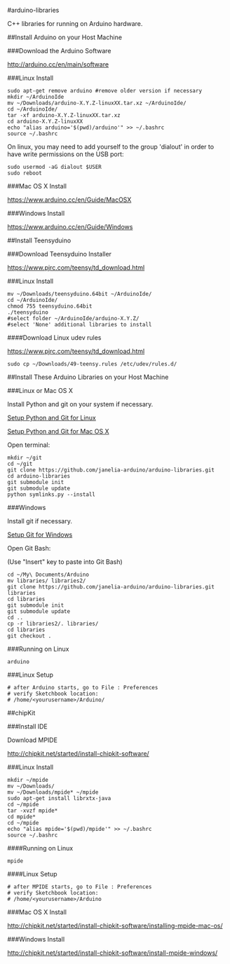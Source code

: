 #arduino-libraries

C++ libraries for running on Arduino hardware.

##Install Arduino on your Host Machine

###Download the Arduino Software

<http://arduino.cc/en/main/software>

###Linux Install

```shell
sudo apt-get remove arduino #remove older version if necessary
mkdir ~/ArduinoIde
mv ~/Downloads/arduino-X.Y.Z-linuxXX.tar.xz ~/ArduinoIde/
cd ~/ArduinoIde/
tar -xf arduino-X.Y.Z-linuxXX.tar.xz
cd arduino-X.Y.Z-linuxXX
echo "alias arduino='$(pwd)/arduino'" >> ~/.bashrc
source ~/.bashrc
```

On linux, you may need to add yourself to the group 'dialout' in order
to have write permissions on the USB port:

```shell
sudo usermod -aG dialout $USER
sudo reboot
```

###Mac OS X Install

<https://www.arduino.cc/en/Guide/MacOSX>

###Windows Install

<https://www.arduino.cc/en/Guide/Windows>

##Install Teensyduino

###Download Teensyduino Installer

<https://www.pjrc.com/teensy/td_download.html>

###Linux Install

```shell
mv ~/Downloads/teensyduino.64bit ~/ArduinoIde/
cd ~/ArduinoIde/
chmod 755 teensyduino.64bit
./teensyduino
#select folder ~/ArduinoIde/arduino-X.Y.Z/
#select 'None' additional libraries to install
```

####Download Linux udev rules

<https://www.pjrc.com/teensy/td_download.html>

```shell
sudo cp ~/Downloads/49-teensy.rules /etc/udev/rules.d/
```

##Install These Arduino Libraries on your Host Machine

###Linux or Mac OS X

Install Python and git on your system if necessary.

[Setup Python and Git for Linux](./PYTHON_GIT_SETUP_LINUX.md)

[Setup Python and Git for Mac OS X](./PYTHON_GIT_SETUP_MAC_OS_X.md)

Open terminal:

```shell
mkdir ~/git
cd ~/git
git clone https://github.com/janelia-arduino/arduino-libraries.git
cd arduino-libraries
git submodule init
git submodule update
python symlinks.py --install
```

###Windows

Install git if necessary.

[Setup Git for Windows](./GIT_SETUP_WINDOWS.md)

Open Git Bash:

(Use "Insert" key to paste into Git Bash)

```shell
cd ~/My\ Documents/Arduino
mv libraries/ libraries2/
git clone https://github.com/janelia-arduino/arduino-libraries.git libraries
cd libraries
git submodule init
git submodule update
cd ..
cp -r libraries2/. libraries/
cd libraries
git checkout .
```

###Running on Linux

```shell
arduino
```

###Linux Setup

```shell
# after Arduino starts, go to File : Preferences
# verify Sketchbook location:
# /home/<yourusername>/Arduino/
```

##chipKit

###Install IDE

Download MPIDE

<http://chipkit.net/started/install-chipkit-software/>

###Linux Install

```shell
mkdir ~/mpide
mv ~/Downloads/
mv ~/Downloads/mpide* ~/mpide
sudo apt-get install librxtx-java
cd ~/mpide
tar -xvzf mpide*
cd mpide*
cd ~/mpide
echo "alias mpide='$(pwd)/mpide'" >> ~/.bashrc
source ~/.bashrc
```

####Running on Linux

```shell
mpide
```

####Linux Setup

```shell
# after MPIDE starts, go to File : Preferences
# verify Sketchbook location:
# /home/<yourusername>/Arduino
```

###Mac OS X Install

<http://chipkit.net/started/install-chipkit-software/installing-mpide-mac-os/>

###Windows Install

<http://chipkit.net/started/install-chipkit-software/install-mpide-windows/>
